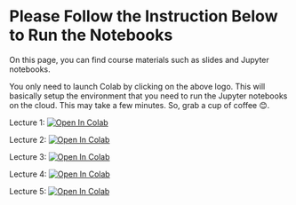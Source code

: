 # Please Follow the Instruction Below to Run the Notebooks

On this page, you can find course materials such as slides and Jupyter notebooks.

You only need to launch Colab by clicking on the above logo. This will basically setup the environment that you need to run the Jupyter notebooks on the cloud. This may take a few minutes. So, grab a cup of coffee 😊.  

Lecture 1: [![Open In Colab](https://colab.research.google.com/assets/colab-badge.svg)](https://colab.research.google.com/github/RahmanPeimankar/aml-sdu-f25/blob/master/Lecture%201/aml_1_introduction_basics.ipynb)

Lecture 2: [![Open In Colab](https://colab.research.google.com/assets/colab-badge.svg)](https://colab.research.google.com/github/RahmanPeimankar/aml-sdu-f25/blob/master/Lecture%202/aml_2_python_basics.ipynb#scrollTo=X_OmE4FQwcJd)

Lecture 3: [![Open In Colab](https://colab.research.google.com/assets/colab-badge.svg)](https://colab.research.google.com/github/RahmanPeimankar/aml-sdu-f25/blob/master/Lecture%203/aml_3_intro_supervised_learning.ipynb)

Lecture 4: [![Open In Colab](https://colab.research.google.com/assets/colab-badge.svg)](https://colab.research.google.com/github/RahmanPeimankar/aml-sdu-f25/blob/master/Lecture%204/aml_4_preprocessing_and_feature_transformation%20.ipynb)

Lecture 5: [![Open In Colab](https://colab.research.google.com/assets/colab-badge.svg)](https://colab.research.google.com/github/RahmanPeimankar/aml-sdu-f25/blob/master/Lecture%205/aml_5_linear_models_for_regression.ipynb)
